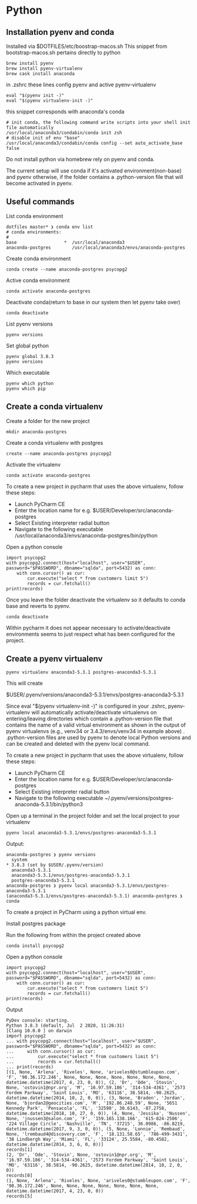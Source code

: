 # Python

## Installation pyenv and conda

Installed via \$DOTFILES/etc/boostrap-macos.sh
This snippet from bootstrap-macos.sh pertains directly to python

```console
brew install pyenv
brew install pyenv-virtualenv
brew cask install anaconda
```

in .zshrc these lines config pyenv and active pyenv-virtualenv

```console
eval "$(pyenv init -)"
eval "$(pyenv virtualenv-init -)"
```

this snippet corresponds with anaconda's conda

```console
# init conda, the following command write scripts into your shell init file automatically
/usr/local/anaconda3/condabin/conda init zsh
# disable init of env "base"
/usr/local/anaconda3/condabin/conda config --set auto_activate_base false
```

Do not install python via homebrew rely on pyenv and conda.

The current setup will use conda if it's activated environment(non-base) and pyenv otherwise, if the folder contains a .python-version file that will become activated in pyenv.

## Useful commands

List conda environment

```console
dotfiles master* ❯ conda env list
# conda environments:
#
base                  *  /usr/local/anaconda3
anaconda-postgres        /usr/local/anaconda3/envs/anaconda-postgres
```

Create conda environment

```console
conda create --name anaconda-postgres psycopg2
```

Active conda environment

```console
conda activate anaconda-postgres
```

Deactivate conda(return to base in our system then let pyenv take over)

```console
conda deactivate
```

List pyenv versions

```console
pyenv versions
```

Set global python

```console
pyenv global 3.8.3
pyenv versions
```

Which executable

```console
pyenv which python
pyenv which pip
```

## Create a conda virtualenv

Create a folder for the new project

```console
mkdir anaconda-postgres
```

Create a conda virtualenv with postgres

```console
create --name anaconda-postgres psycopg2
```

Activate the virtualenv

```console
conda activate anaconda-postgres
```

To create a new project in pycharm that uses the above virtualenv, follow these steps:

- Launch PyCharm CE
- Enter the location name for e.g.
  \$USER/Developer/src/anaconda-postgres
- Select Existing interpreter radial button
- Navigate to the following executable
  /usr/local/anaconda3/envs/anaconda-postgres/bin/python

Open a python console

```console
import psycopg2
with psycopg2.connect(host="localhost", user="$USER", password="$PASSWORD", dbname="sqlda", port=5432) as conn:
    with conn.cursor() as cur:
        cur.execute("select * from customers limit 5")
        records = cur.fetchall()
print(records)
```

Once you leave the folder deactivate the virtualenv so it defaults to conda base and reverts to pyenv.

```console
conda deactivate
```

Within pycharm it does not appear necessary to activate/deactivate environments seems to just respect what has been configured for the project.

## Create a pyenv virtualenv

```console
pyenv virtualenv anaconda3-5.3.1 postgres-anaconda3-5.3.1
```

This will create

\$USER/.pyenv/versions/anaconda3-5.3.1/envs/postgres-anaconda3-5.3.1

Since eval "\$(pyenv virtualenv-init -)" is configured in your .zshrc, pyenv-virtualenv will automatically activate/deactivate virtualenvs on entering/leaving directories which contain a .python-version file that contains the name of a valid virtual environment as shown in the output of pyenv virtualenvs (e.g., venv34 or 3.4.3/envs/venv34 in example above) . .python-version files are used by pyenv to denote local Python versions and can be created and deleted with the pyenv local command.

To create a new project in pycharm that uses the above virtualenv, follow these steps:

- Launch PyCharm CE
- Enter the location name for e.g.
  \$USER/Developer/src/anaconda-postgres
- Select Existing interpreter radial button
- Navigate to the following executable
  ~/.pyenv/versions/postgres-anaconda-5.3.1/bin/python3

Open up a terminal in the project folder and set the local project to your virtualenv

```console
pyenv local anaconda3-5.3.1/envs/postgres-anaconda3-5.3.1
```

Output:

```console
anaconda-postgres ❯ pyenv versions
  system
* 3.8.3 (set by $USER/.pyenv/version)
  anaconda3-5.3.1
  anaconda3-5.3.1/envs/postgres-anaconda3-5.3.1
  postgres-anaconda3-5.3.1
anaconda-postgres ❯ pyenv local anaconda3-5.3.1/envs/postgres-anaconda3-5.3.1
(anaconda3-5.3.1/envs/postgres-anaconda3-5.3.1) anaconda-postgres ❯ conda
```

To create a project in PyCharm using a python virtual env.

Install postgres package

Run the following from within the project created above

```console
conda install psycopg2
```

Open a python console

```console
import psycopg2
with psycopg2.connect(host="localhost", user="$USER", password="$PASSWORD", dbname="sqlda", port=5432) as conn:
    with conn.cursor() as cur:
        cur.execute("select * from customers limit 5")
        records = cur.fetchall()
print(records)
```

Output

```console
PyDev console: starting.
Python 3.8.3 (default, Jul  2 2020, 11:26:31)
[Clang 10.0.0 ] on darwin
import psycopg2
... with psycopg2.connect(host="localhost", user="$USER", password="$PASSWORD", dbname="sqlda", port=5432) as conn:
...     with conn.cursor() as cur:
...         cur.execute("select * from customers limit 5")
...         records = cur.fetchall()
... print(records)
[(1, None, 'Arlena', 'Riveles', None, 'ariveles0@stumbleupon.com', 'F', '98.36.172.246', None, None, None, None, None, None, None, datetime.datetime(2017, 4, 23, 0, 0)), (2, 'Dr', 'Ode', 'Stovin', None, 'ostovin1@npr.org', 'M', '16.97.59.186', '314-534-4361', '2573 Fordem Parkway', 'Saint Louis', 'MO', '63116', 38.5814, -90.2625, datetime.datetime(2014, 10, 2, 0, 0)), (3, None, 'Braden', 'Jordan', None, 'bjordan2@geocities.com', 'M', '192.86.248.59', None, '5651 Kennedy Park', 'Pensacola', 'FL', '32590', 30.6143, -87.2758, datetime.datetime(2018, 10, 27, 0, 0)), (4, None, 'Jessika', 'Nussen', None, 'jnussen3@salon.com', 'F', '159.165.138.166', '615-824-2506', '224 Village Circle', 'Nashville', 'TN', '37215', 36.0986, -86.8219, datetime.datetime(2017, 9, 3, 0, 0)), (5, None, 'Lonnie', 'Rembaud', None, 'lrembaud4@discovery.com', 'F', '18.131.58.65', '786-499-3431', '38 Lindbergh Way', 'Miami', 'FL', '33124', 25.5584, -80.4582, datetime.datetime(2014, 3, 6, 0, 0))]
records[1]
(2, 'Dr', 'Ode', 'Stovin', None, 'ostovin1@npr.org', 'M', '16.97.59.186', '314-534-4361', '2573 Fordem Parkway', 'Saint Louis', 'MO', '63116', 38.5814, -90.2625, datetime.datetime(2014, 10, 2, 0, 0))
records[0]
(1, None, 'Arlena', 'Riveles', None, 'ariveles0@stumbleupon.com', 'F', '98.36.172.246', None, None, None, None, None, None, None, datetime.datetime(2017, 4, 23, 0, 0))
records[5]
```
